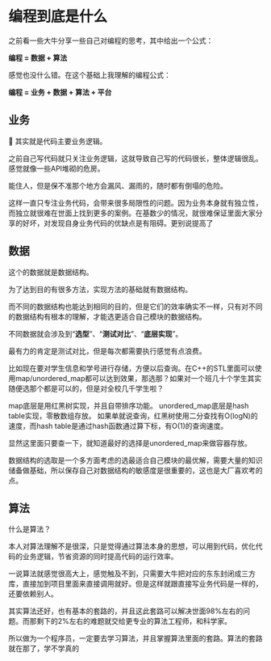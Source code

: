 # 编程到底是什么

之前看一些大牛分享一些自己对编程的思考，其中给出一个公式：

**编程 = 数据 + 算法**

感觉也没什么错。在这个基础上我理解的编程公式：

**编程 = 业务 + 数据 + 算法 + 平台**

## 业务

其实就是代码主要业务逻辑。

之前自己写代码就只关注业务逻辑，这就导致自己写的代码很长，整体逻辑很乱。感觉就像一些API堆砌的危房。

能住人，但是保不准那个地方会漏风、漏雨的，随时都有倒塌的危险。

这样一直只专注业务代码，会带来很多局限性的问题。因为业务本身就有独立性，而独立就很难在世面上找到更多的案例。在基数少的情况，就很难保证里面大家分享的好坏，对发现自身业务代码的优缺点是有阻碍。更别说提高了

## 数据

这个的数据就是数据结构。

为了达到目的有很多方法，实现方法的基础就有数据结构。

而不同的数据结构也能达到相同的目的，但是它们的效率确实不一样，只有对不同的数据结构有根本的理解，才能选更适合自己模块的数据结构。

不同数据就会涉及到“**选型**”、“**测试对比**”、“**底层实现**”。

最有力的肯定是测试对比，但是每次都需要执行感觉有点浪费。

比如现在要对学生信息和学号进行存储，方便以后查询。在C++的STL里面可以使用map/unordered_map都可以达到效果，那选那？如果对一个班几十个学生其实随便选那个都是可以的，但是对全校几千学生啦？

map底层是用红黑树实现，并且自带排序功能。
unordered_map底层是hash table实现，零散数组存放。
如果单就说查询，红黑树使用二分查找有O(logN)的速度，而hash table是通过hash函数通过算下标，有O(1)的查询速度。

显然这里面只要查一下，就知道最好的选择是unordered_map来做容器存放。

数据结构的选取是一个多方面考虑的选最适合自己模块的最优解，需要大量的知识储备做基础，所以保存自己对数据结构的敏感度是很重要的，这也是大厂喜欢考的点。

## 算法

什么是算法？

本人对算法理解不是很深，只是觉得通过算法本身的思想，可以用到代码，优化代码的业务逻辑，节省资源的同时提高代码的运行效率。

一说算法就感觉很高大上，感觉触及不到，只需要大牛把对应的东东封闭成三方库，直接加到项目里面来直接调用就好。但是这样就跟直接写业务代码是一样的，还要依赖别人。

其实算法还好，也有基本的套路的，并且这此套路可以解决世面98%左右的问题。而那剩下的2%左右的难题就交给更专业的算法工程师，和科学家。

所以做为一个程序员，一定要去学习算法，并且掌握算法里面的套路。算法的套路就在那了，学不学真的

